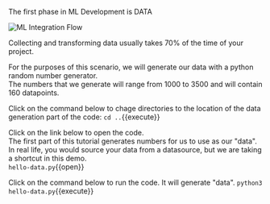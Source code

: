 
The first phase in ML Development is 
DATA

![ML Integration Flow](data.png)

Collecting and transforming data usually takes 70% of the time of your project.  

For the purposes of this scenario, we will generate our data with a python random number generator.  
The numbers that we generate will range from 1000 to 3500 and will contain 160 datapoints.  

Click on the command below to chage directories to the location of the data generation part of the code:
`cd ..`{{execute}}

Click on the link below to open the code.  
The first part of this tutorial generates numbers for us to use as our "data".
In real life, you would source your data from a datasource, but we are taking a shortcut in this demo.  
`hello-data.py`{{open}}

Click on the command below to run the code.  It will generate "data".
`python3 hello-data.py`{{execute}}





